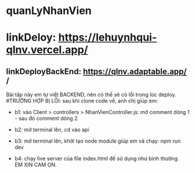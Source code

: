 # quanLyNhanVien <br/>
# linkDeloy: https://lehuynhqui-qlnv.vercel.app/ <br/>
## linkDeployBackEnd: https://qlnv.adaptable.app/ /<br/>
Bài tập này em tự viết BACKEND, nên có thể sẽ có lỗi trong lúc deploy. <br/>
#TRƯỜNG HỢP BỊ LỖI: sau khi clone code về, anh chị giúp em: <br/>
- b1: vào Client > controllers > NhanVienController.js: mở comment dòng 1 - sau đó comment dòng 2. <br/>
 
- b2: mở terminal lên, cd vào api <br/>
- b3: mở terminal lên, khởi tạo node module giúp em và chạy: npm run dev <br/>
- b4: chạy live server của file index.html để sử dụng như bình thường. <br/>
EM XIN CAM ON.
 
